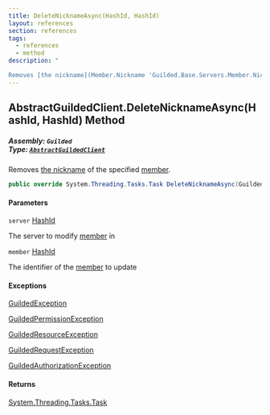 ```yaml
---
title: DeleteNicknameAsync(HashId, HashId)
layout: references
section: references
tags:
  - references
  - method
description: "

Removes [the nickname](Member.Nickname 'Guilded.Base.Servers.Member.Nickname') of the specified [member](AbstractGuildedClient.DeleteNicknameAsync(HashId,HashId)#Guilded.AbstractGuildedClient.DeleteNicknameAsync(Guilded.Base.HashId,Guilded.Base.HashId).member 'Guilded.AbstractGuildedClient.DeleteNicknameAsync(Guilded.Base.HashId, Guilded.Base.HashId).member')."
---
```


## AbstractGuildedClient.DeleteNicknameAsync(HashId, HashId) Method
##### **Assembly:** `Guilded`<br/>**Type:** [`AbstractGuildedClient`](AbstractGuildedClient 'Guilded.AbstractGuildedClient')

Removes [the nickname](Member.Nickname 'Guilded.Base.Servers.Member.Nickname') of the specified [member](AbstractGuildedClient.DeleteNicknameAsync(HashId,HashId)#Guilded.AbstractGuildedClient.DeleteNicknameAsync(Guilded.Base.HashId,Guilded.Base.HashId).member 'Guilded.AbstractGuildedClient.DeleteNicknameAsync(Guilded.Base.HashId, Guilded.Base.HashId).member').

```csharp
public override System.Threading.Tasks.Task DeleteNicknameAsync(Guilded.Base.HashId server, Guilded.Base.HashId member);
```
#### Parameters

<a name='Guilded.AbstractGuildedClient.DeleteNicknameAsync(Guilded.Base.HashId,Guilded.Base.HashId).server'></a>

`server` [HashId](HashId 'Guilded.Base.HashId')

The server to modify [member](Member 'Guilded.Base.Servers.Member') in

<a name='Guilded.AbstractGuildedClient.DeleteNicknameAsync(Guilded.Base.HashId,Guilded.Base.HashId).member'></a>

`member` [HashId](HashId 'Guilded.Base.HashId')

The identifier of the [member](Member 'Guilded.Base.Servers.Member') to update

#### Exceptions

[GuildedException](GuildedException 'Guilded.Base.GuildedException')

[GuildedPermissionException](GuildedPermissionException 'Guilded.Base.GuildedPermissionException')

[GuildedResourceException](GuildedResourceException 'Guilded.Base.GuildedResourceException')

[GuildedRequestException](GuildedRequestException 'Guilded.Base.GuildedRequestException')

[GuildedAuthorizationException](GuildedAuthorizationException 'Guilded.Base.GuildedAuthorizationException')

#### Returns
[System.Threading.Tasks.Task](https://docs.microsoft.com/en-us/dotnet/api/System.Threading.Tasks.Task 'System.Threading.Tasks.Task')